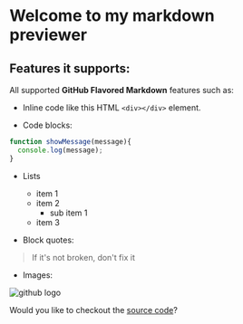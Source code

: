 # Welcome to my markdown previewer

## Features it supports:

All supported **GitHub Flavored Markdown** features such as:

- Inline code like this HTML ```<div></div>``` element.

- Code blocks:

```javascript
function showMessage(message){
  console.log(message);
}
```

- Lists

  - item 1
  - item 2
    - sub item 1
  - item 3

- Block quotes:

> If it's not broken, don't fix it

- Images:

![github logo](https://cdn.iconscout.com/icon/free/png-256/github-153-675523.png)


Would you like to checkout the [source code](https://github.com/carlosjasso/fcc-front-end-libraries)?